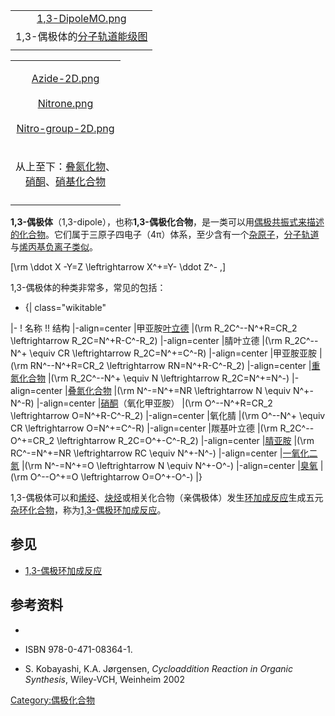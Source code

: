|                                                                                                |
| :--------------------------------------------------------------------------------------------: |
| [1,3-DipoleMO.png](https://zh.wikipedia.org/wiki/File:1,3-DipoleMO.png "fig:1,3-DipoleMO.png") |
|              1,3-偶极体的[分子轨道能级图](https://zh.wikipedia.org/wiki/分子轨道能级图 "wikilink")               |
|                                                                                                |

<table>
<tbody>
<tr class="odd">
<td style="text-align: center;"><p><a href="https://zh.wikipedia.org/wiki/File:Azide-2D.png" title="fig:Azide-2D.png">Azide-2D.png</a><br />
<br />
<a href="https://zh.wikipedia.org/wiki/File:Nitrone.png" title="fig:Nitrone.png">Nitrone.png</a><br />
<br />
<a href="https://zh.wikipedia.org/wiki/File:Nitro-group-2D.png" title="fig:Nitro-group-2D.png">Nitro-group-2D.png</a></p></td>
</tr>
<tr class="even">
<td style="text-align: center;"><p>从上至下：<a href="https://zh.wikipedia.org/wiki/叠氮化物" title="wikilink">叠氮化物</a>、<br />
<a href="../Page/硝酮.md" title="wikilink">硝酮</a>、<a href="../Page/硝基化合物.md" title="wikilink">硝基化合物</a></p></td>
</tr>
<tr class="odd">
<td style="text-align: center;"></td>
</tr>
</tbody>
</table>

**1,3-偶极体**（1,3-dipole），也称**1,3-偶极化合物**，是一类可以用[偶极](https://zh.wikipedia.org/wiki/偶极 "wikilink")[共振式来描述的化合物](https://zh.wikipedia.org/wiki/共振式 "wikilink")。它们属于三原子四电子（4π）体系，至少含有一个[杂原子](../Page/杂原子.md "wikilink")，[分子轨道](../Page/分子轨道.md "wikilink")与[烯丙基](https://zh.wikipedia.org/wiki/烯丙基 "wikilink")[负离子类似](https://zh.wikipedia.org/wiki/负离子 "wikilink")。

\[\rm \ddot X -Y=Z \leftrightarrow X^+=Y- \ddot Z^- \,\]

1,3-偶极体的种类非常多，常见的包括：

  -
    {| class="wikitable"

|- \! 名称 \!\! 结构 |-align=center |甲亚胺[叶立德](https://zh.wikipedia.org/wiki/叶立德 "wikilink") |\(\rm R_2C^--N^+R=CR_2 \leftrightarrow R_2C=N^+R-C^-R_2\) |-align=center |腈叶立德 |\(\rm R_2C^--N^+ \equiv CR \leftrightarrow R_2C=N^+=C^-R\) |-align=center |甲亚胺亚胺 |\(\rm RN^--N^+R=CR_2 \leftrightarrow RN=N^+R-C^-R_2\) |-align=center |[重氮化合物](../Page/重氮化合物.md "wikilink") |\(\rm R_2C^--N^+ \equiv N \leftrightarrow R_2C=N^+=N^-\) |-align=center |[叠氮化合物](../Page/叠氮化合物.md "wikilink") |\(\rm N^-=N^+=NR \leftrightarrow N \equiv N^+-N^-R\) |-align=center |[硝酮](../Page/硝酮.md "wikilink")（氧化甲亚胺） |\(\rm O^--N^+R=CR_2 \leftrightarrow O=N^+R-C^-R_2\) |-align=center |氧化腈 |\(\rm O^--N^+ \equiv CR \leftrightarrow O=N^+=C^-R\) |-align=center |羰基叶立德 |\(\rm R_2C^--O^+=CR_2 \leftrightarrow R_2C=O^+-C^-R_2\) |-align=center |[腈亚胺](https://zh.wikipedia.org/wiki/腈亚胺 "wikilink") |\(\rm RC^-=N^+=NR \leftrightarrow RC \equiv N^+-N^-\) |-align=center |[一氧化二氮](../Page/一氧化二氮.md "wikilink") |\(\rm N^-=N^+=O \leftrightarrow N \equiv N^+-O^-\) |-align=center |[臭氧](../Page/臭氧.md "wikilink") |\(\rm O^--O^+=O \leftrightarrow O=O^+-O^-\) |}

1,3-偶极体可以和[烯烃](../Page/烯烃.md "wikilink")、[炔烃](../Page/炔烃.md "wikilink")或相关化合物（亲偶极体）发生[环加成反应](../Page/环加成反应.md "wikilink")生成五元[杂环化合物](../Page/杂环化合物.md "wikilink")，称为[1,3-偶极环加成反应](../Page/1,3-偶极环加成反应.md "wikilink")。

## 参见

  - [1,3-偶极环加成反应](../Page/1,3-偶极环加成反应.md "wikilink")

## 参考资料

  -
  - ISBN 978-0-471-08364-1.

  - S. Kobayashi, K.A. Jørgensen, *Cycloaddition Reaction in Organic Synthesis*, Wiley-VCH, Weinheim 2002

[Category:偶极化合物](https://zh.wikipedia.org/wiki/Category:偶极化合物 "wikilink")